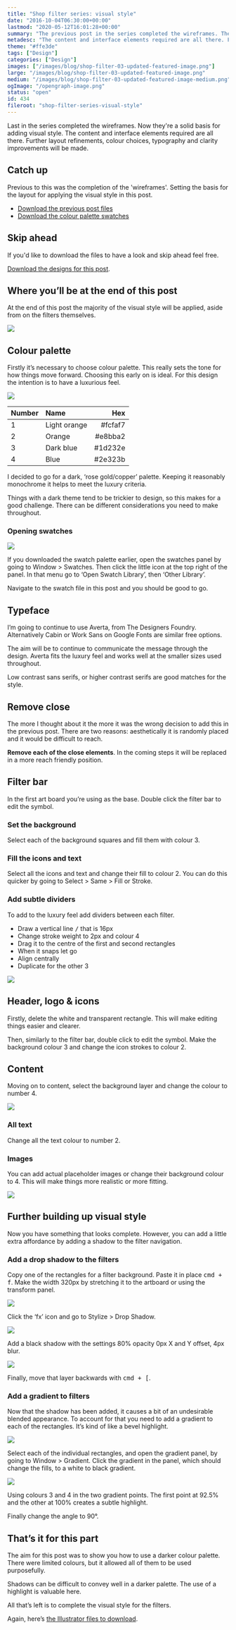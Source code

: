 ```yaml
---
title: "Shop filter series: visual style"
date: "2016-10-04T06:30:00+00:00"
lastmod: "2020-05-12T16:01:28+00:00"
summary: "The previous post in the series completed the wireframes. They’re a solid basis for adding visual style. The content and interface elements required are all there. Further layout refinements, colour choices, typography and clarity improvements will be made throughout this post."
metadesc: "The content and interface elements required are all there. Further layout refinements, colour choices, typography and clarity improvements will be made throughout this post."
theme: "#ffe3de"
tags: ["Design"]
categories: ["Design"]
images: ["/images/blog/shop-filter-03-updated-featured-image.png"]
large: "/images/blog/shop-filter-03-updated-featured-image.png"
medium: "/images/blog/shop-filter-03-updated-featured-image-medium.png"
ogImage: "/opengraph-image.png"
status: "open"
id: 434
fileroot: "shop-filter-series-visual-style"
---
```


Last in the series completed the wireframes. Now they're a solid basis for adding visual style. The content and interface elements required are all there. Further layout refinements, colour choices, typography and clarity improvements will be made.

## Catch up
Previous to this was the completion of the 'wireframes'. Setting the basis for the layout for applying the visual style in this post.

- [Download the previous post files](https://www.dropbox.com/s/vxpksfg4jbuvooh/shop-filter-02.ai?dl=0)
- [Download the colour palette swatches](https://www.dropbox.com/s/rs71onlfjhmexqz/shop-filter-03-swatches.ai?dl=0)

## Skip ahead
If you'd like to download the files to have a look and skip ahead feel free.

[Download the designs for this post](https://www.dropbox.com/s/z65qulr5un5pmso/shop-filter-03.ai?dl=0).

## Where you’ll be at the end of this post
At the end of this post the majority of the visual style will be applied, aside from on the filters themselves.

<div className="article-image">
  <Image src="/images/blog/shop-filter-03-progress-5.png" width={738} height={630} />
</div>

## Colour palette
Firstly it’s necessary to choose colour palette. This really sets the tone for how things move forward. Choosing this early on is ideal. For this design the intention is to have a luxurious feel.

<div className="article-image">
  <Image src="/images/blog/shop-filter-03-colour-palette.png" width={738} height={492} />
</div>

| Number | Name | Hex |
|:-|:-|-:|
| 1 | Light orange | #fcfaf7 |
| 2 | Orange | #e8bba2 |
| 3 | Dark blue | #1d232e |
| 4 | Blue | #2e323b |

I decided to go for a dark, ‘rose gold/copper’ palette. Keeping it reasonably monochrome it helps to meet the luxury criteria.

Things with a dark theme tend to be trickier to design, so this makes for a good challenge. There can be different considerations you need to make throughout.

### Opening swatches

<div className="article-image">
  <Image src="/images/blog/shop-filter-03-import-swatches.png" width={738} height={492} />
</div>

If you downloaded the swatch palette earlier, open the swatches panel by going to Window > Swatches. Then click the little icon at the top right of the panel. In that menu go to ‘Open Swatch Library’, then ‘Other Library’.

Navigate to the swatch file in this post and you should be good to go.

## Typeface
I’m going to continue to use Averta, from The Designers Foundry. Alternatively Cabin or Work Sans on Google Fonts are similar free options.

The aim will be to continue to communicate the message through the design. Averta fits the luxury feel  and works well at the smaller sizes used throughout.

Low contrast sans serifs, or higher contrast serifs are good matches for the style.

## Remove close
The more I thought about it the more it was the wrong decision to add this in the previous post. There are two reasons: aesthetically it is randomly placed and it would be difficult to reach.

**Remove each of the close elements**. In the coming steps it will be replaced in a more reach friendly position.

## Filter bar
In the first art board you’re using as the base. Double click the filter bar to edit the symbol.

### Set the background
Select each of the background squares and fill them with colour 3.

### Fill the icons and text
Select all the icons and text and change their fill to colour 2. You can do this quicker by going to Select > Same > Fill or Stroke.

### Add subtle dividers
To add to the luxury feel add dividers between each filter.

- Draw a vertical line <kbd>/</kbd> that is 16px
- Change stroke weight to 2px and colour 4
- Drag it to the centre of the first and second rectangles
- When it snaps let go
- Align centrally
- Duplicate for the other 3

<div className="article-image">
  <Image src="/images/blog/shop-filter-03-progress-1.png" width={738} height={630} />
</div>

## Header, logo & icons
Firstly, delete the white and transparent rectangle. This will make editing things easier and clearer.

Then, similarly to the filter bar, double click to edit the symbol. Make the background colour 3 and change the icon strokes to colour 2.

## Content
Moving on to content, select the background layer and change the colour to number 4.

<div className="article-image">
  <Image src="/images/blog/shop-filter-03-progress-2.png" width={738} height={630} />
</div>

### All text
Change all the text colour to number 2.

### Images
You can add actual placeholder images or change their background colour to 4. This will make things more realistic or more fitting.

<div className="article-image">
  <Image src="/images/blog/shop-filter-03-progress-3.png" width={738} height={630} />
</div>


## Further building up visual style
Now you have something that looks complete. However, you can add a little extra affordance by adding a shadow to the filter navigation.

### Add a drop shadow to the filters
Copy one of the rectangles for a filter background. Paste it in place <kbd>cmd + f</kbd>. Make the width 320px by stretching it to the artboard or using the transform panel.

<div className="article-image">
  <Image src="/images/blog/shop-filter-03-dropshadow-menu.png" width={738} height={492} />
</div>

Click the ‘fx’ icon and go to Stylize > Drop Shadow.

<div className="article-image">
  <Image src="/images/blog/shop-filter-03-dropshadow-settings.png" width={738} height={492} />
</div>

Add a black shadow with the settings 80% opacity 0px X and Y offset, 4px blur.

<div className="article-image">
  <Image src="/images/blog/shop-filter-03-progress-4.png" width={738} height={492} />
</div>

Finally, move that layer backwards with <kbd>cmd + [</kbd>.

### Add a gradient to filters
Now that the shadow has been added, it causes a bit of an undesirable blended appearance. To account for that you need to add a gradient to each of the rectangles. It’s kind of like a bevel highlight.

<div className="article-image">
  <Image src="/images/blog/shop-filter-03-progress-5.png" width={738} height={630} />
</div>

Select each of the individual rectangles, and open the gradient panel, by going to Window > Gradient. Click the gradient in the panel, which should change the fills, to a white to black gradient.

<div className="article-image">
  <Image src="/images/blog/shop-filter-03-filter-gradient.png" width={738} height={492} />
</div>

Using colours 3 and 4 in the two gradient points. The first point at 92.5% and the other at 100% creates a subtle highlight.

Finally change the angle to 90°.

## That’s it for this part
The aim for this post was to show you how to use a darker colour palette. There were limited colours, but it allowed all of them to be used purposefully.

Shadows can be difficult to convey well in a darker palette. The use of a highlight is valuable here.

All that’s left is to complete the visual style for the filters.

Again, here’s [the Illustrator files to download](https://www.dropbox.com/s/z65qulr5un5pmso/shop-filter-03.ai?dl=0).
